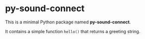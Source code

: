 # py-sound-connect

This is a minimal Python package named **py-sound-connect**. 

It contains a simple function `hello()` that returns a greeting string.
